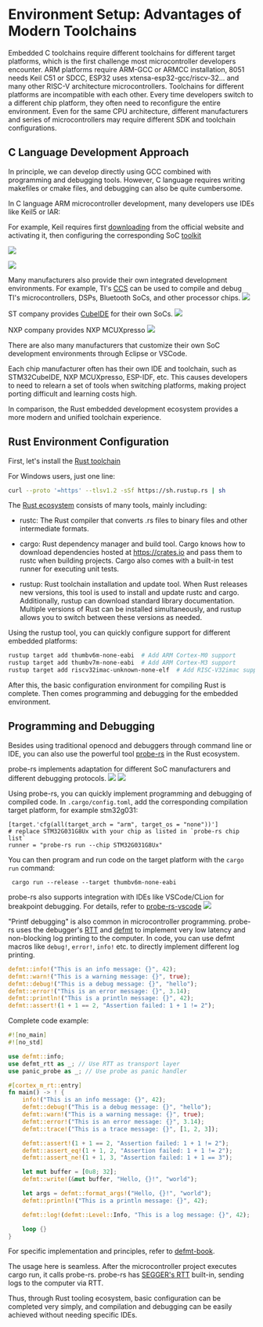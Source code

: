 # Environment Setup: Advantages of Modern Toolchains

Embedded C toolchains require different toolchains for different target platforms, which is the first challenge most microcontroller developers encounter. ARM platforms require ARM-GCC or ARMCC installation, 8051 needs Keil C51 or SDCC, ESP32 uses xtensa-esp32-gcc/riscv-32... and many other RISC-V architecture microcontrollers. Toolchains for different platforms are incompatible with each other. Every time developers switch to a different chip platform, they often need to reconfigure the entire environment. Even for the same CPU architecture, different manufacturers and series of microcontrollers may require different SDK and toolchain configurations.

## C Language Development Approach

In principle, we can develop directly using GCC combined with programming and debugging tools. However, C language requires writing makefiles or cmake files, and debugging can also be quite cumbersome.

In C language ARM microcontroller development, many developers use IDEs like Keil5 or IAR:

For example, Keil requires first [downloading](https://www.keil.com/download/product/) from the official website and activating it, then configuring the corresponding SoC [toolkit](https://www.keil.arm.com/devices/)

![](img/20250421152134.png)

![](img/20250421152403.png)

Many manufacturers also provide their own integrated development environments. For example, TI's [CCS](https://www.ti.com/tool/CCSTUDIO) can be used to compile and debug TI's microcontrollers, DSPs, Bluetooth SoCs, and other processor chips.
![](img/20250421160423.png)

ST company provides [CubeIDE](https://www.st.com/en/development-tools/stm32cubeide.html) for their own SoCs.
![](img/20250421160559.png)

NXP company provides NXP MCUXpresso
![](img/20250421160744.png)

There are also many manufacturers that customize their own SoC development environments through Eclipse or VSCode.

Each chip manufacturer often has their own IDE and toolchain, such as STM32CubeIDE, NXP MCUXpresso, ESP-IDF, etc. This causes developers to need to relearn a set of tools when switching platforms, making project porting difficult and learning costs high.

In comparison, the Rust embedded development ecosystem provides a more modern and unified toolchain experience.

## Rust Environment Configuration

First, let's install the [Rust toolchain](https://www.rust-lang.org/tools/install)

For Windows users, just one line:
```bash
curl --proto '=https' --tlsv1.2 -sSf https://sh.rustup.rs | sh
```

The [Rust ecosystem](https://google.github.io/comprehensive-rust/cargo/rust-ecosystem.html) consists of many tools, mainly including:

* rustc: The Rust compiler that converts .rs files to binary files and other intermediate formats.

* cargo: Rust dependency manager and build tool. Cargo knows how to download dependencies hosted at https://crates.io and pass them to rustc when building projects. Cargo also comes with a built-in test runner for executing unit tests.

* rustup: Rust toolchain installation and update tool. When Rust releases new versions, this tool is used to install and update rustc and cargo. Additionally, rustup can download standard library documentation. Multiple versions of Rust can be installed simultaneously, and rustup allows you to switch between these versions as needed.

Using the rustup tool, you can quickly configure support for different embedded platforms:
   ```bash
   rustup target add thumbv6m-none-eabi  # Add ARM Cortex-M0 support
   rustup target add thumbv7m-none-eabi  # Add ARM Cortex-M3 support
   rustup target add riscv32imac-unknown-none-elf  # Add RISC-V32imac support
   ```

After this, the basic configuration environment for compiling Rust is complete. Then comes programming and debugging for the embedded environment.

## Programming and Debugging

Besides using traditional openocd and debuggers through command line or IDE, you can also use the powerful tool [probe-rs](https://probe.rs/) in the Rust ecosystem.

probe-rs implements adaptation for different SoC manufacturers and different debugging protocols.
![](img/20250421163617.png)
![](img/20250421163638.png)

Using probe-rs, you can quickly implement programming and debugging of compiled code.
In ```.cargo/config.toml```, add the corresponding compilation target platform, for example stm32g031:
```
[target.'cfg(all(target_arch = "arm", target_os = "none"))']
# replace STM32G031G8Ux with your chip as listed in `probe-rs chip list`
runner = "probe-rs run --chip STM32G031G8Ux"
```

You can then program and run code on the target platform with the ```cargo run``` command:
```
 cargo run --release --target thumbv6m-none-eabi
```

probe-rs also supports integration with IDEs like VSCode/CLion for breakpoint debugging. For details, refer to [probe-rs-vscode](https://probe.rs/docs/tools/debugger/#building-and-testing-the-debug-extension-in-vs-code)
![](img/20250421164922.png)

"Printf debugging" is also common in microcontroller programming. probe-rs uses the debugger's [RTT](https://github.com/probe-rs/rtt-target) and [defmt](https://github.com/knurling-rs/defmt) to implement very low latency and non-blocking log printing to the computer. In code, you can use defmt macros like ```debug!```, ```error!```, ```info!``` etc. to directly implement different log printing.

```rust
defmt::info!("This is an info message: {}", 42);
defmt::warn!("This is a warning message: {}", true);
defmt::debug!("This is a debug message: {}", "hello");
defmt::error!("This is an error message: {}", 3.14);
defmt::println!("This is a println message: {}", 42);
defmt::assert!(1 + 1 == 2, "Assertion failed: 1 + 1 != 2");
```

Complete code example:

```rust
#![no_main]
#![no_std]

use defmt::info;
use defmt_rtt as _; // Use RTT as transport layer
use panic_probe as _; // Use probe as panic handler

#[cortex_m_rt::entry]
fn main() -> ! {
    info!("This is an info message: {}", 42);
    defmt::debug!("This is a debug message: {}", "hello");
    defmt::warn!("This is a warning message: {}", true);
    defmt::error!("This is an error message: {}", 3.14);
    defmt::trace!("This is a trace message: {}", [1, 2, 3]);

    defmt::assert!(1 + 1 == 2, "Assertion failed: 1 + 1 != 2");
    defmt::assert_eq!(1 + 1, 2, "Assertion failed: 1 + 1 != 2");
    defmt::assert_ne!(1 + 1, 3, "Assertion failed: 1 + 1 == 3");

    let mut buffer = [0u8; 32];
    defmt::write!(&mut buffer, "Hello, {}!", "world");

    let args = defmt::format_args!("Hello, {}!", "world");
    defmt::println!("This is a println message: {}", 42);

    defmt::log!(defmt::Level::Info, "This is a log message: {}", 42);

    loop {}
}
```

For specific implementation and principles, refer to [defmt-book](https://defmt.ferrous-systems.com/).

The usage here is seamless. After the microcontroller project executes cargo run, it calls probe-rs.
probe-rs has [SEGGER's RTT](https://www.segger.com/products/debug-probes/j-link/technology/about-real-time-transfer/) built-in, sending logs to the computer via RTT.

Thus, through Rust tooling ecosystem, basic configuration can be completed very simply, and compilation and debugging can be easily achieved without needing specific IDEs.